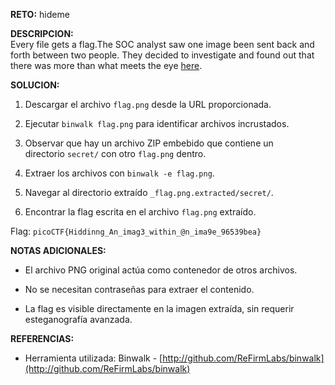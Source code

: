 **RETO:** hideme

**DESCRIPCION:**  
Every file gets a flag.The SOC analyst saw one image been sent back and forth between two people. They decided to investigate and found out that there was more than what meets the eye [here](https://artifacts.picoctf.net/c/261/flag.png).

**SOLUCION:**

1. Descargar el archivo `flag.png` desde la URL proporcionada.
    
2. Ejecutar `binwalk flag.png` para identificar archivos incrustados.
    
3. Observar que hay un archivo ZIP embebido que contiene un directorio `secret/` con otro `flag.png` dentro.
    
4. Extraer los archivos con `binwalk -e flag.png`.
    
5. Navegar al directorio extraído `_flag.png.extracted/secret/`.
    
6. Encontrar la flag escrita en el archivo `flag.png` extraído.
    

Flag: `picoCTF{Hiddinng_An_imag3_within_@n_ima9e_96539bea}`

**NOTAS ADICIONALES:**

- El archivo PNG original actúa como contenedor de otros archivos.
    
- No se necesitan contraseñas para extraer el contenido.
    
- La flag es visible directamente en la imagen extraída, sin requerir esteganografía avanzada.
    

**REFERENCIAS:**

- Herramienta utilizada: Binwalk - [http://github.com/ReFirmLabs/binwalk](http://github.com/ReFirmLabs/binwalk)